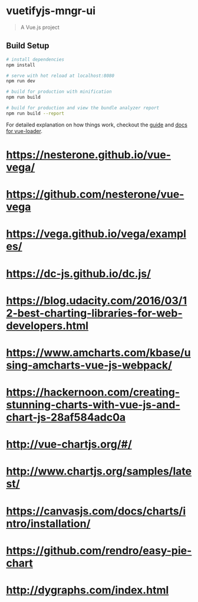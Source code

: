 # vuetifyjs-mngr-ui

> A Vue.js project

## Build Setup

``` bash
# install dependencies
npm install

# serve with hot reload at localhost:8080
npm run dev

# build for production with minification
npm run build

# build for production and view the bundle analyzer report
npm run build --report
```

For detailed explanation on how things work, checkout the [guide](http://vuejs-templates.github.io/webpack/) and [docs for vue-loader](http://vuejs.github.io/vue-loader).

# https://nesterone.github.io/vue-vega/
# https://github.com/nesterone/vue-vega
# https://vega.github.io/vega/examples/

# https://dc-js.github.io/dc.js/

# https://blog.udacity.com/2016/03/12-best-charting-libraries-for-web-developers.html

# https://www.amcharts.com/kbase/using-amcharts-vue-js-webpack/

# https://hackernoon.com/creating-stunning-charts-with-vue-js-and-chart-js-28af584adc0a
# http://vue-chartjs.org/#/
# http://www.chartjs.org/samples/latest/

# https://canvasjs.com/docs/charts/intro/installation/

# https://github.com/rendro/easy-pie-chart

# http://dygraphs.com/index.html

